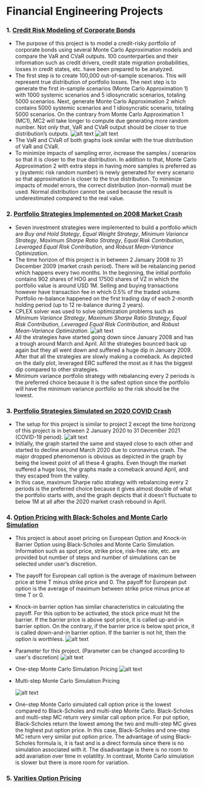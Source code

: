 # Financial Engineering Projects
### 1. [Credit Risk Modeling of Corporate Bonds](https://github.com/fendihalim/fendihalim/blob/main/Financial%20Engineering/credit-risk-modeling)
- The purpose of this project is to model a credit-risky portfolio of corporate bonds using several Monte Carlo Approximation models and compare the VaR and CVaR outputs. 100 counterparties and their information such as credit drivers, credit state migration probabilities, losses in credit states, etc. have been prepared to be analyzed.
- The first step is to create 100,000 out-of-sample scenarios. This will represent true distribution of portfolio losses. The next step is to generate the first in-sample scenarios (Monte Carlo Approximation 1) with 1000 systemic scenarios and 5 idiosyncratic scenarios, totaling 5000 scenarios. Next, generate Monte Carlo Approximation 2 which contains 5000 systemic scenarios and 1 idiosyncratic scenario, totaling 5000 scenarios. On the contrary from Monte Carlo Approximation 1 (MC1), MC2 will take longer to compute due generating more random number. Not only that, VaR and CVaR output should be closer to true distribution’s outputs.
![alt text](https://github.com/fendihalim/fendihalim/blob/main/Financial%20Engineering/images/MC1.png)
![alt text](https://github.com/fendihalim/fendihalim/blob/main/Financial%20Engineering/images/MC2.png)
- The VaR and CVaR of both graphs look similar with the true distribution of VaR and CVaR.
- To minimize impacts of sampling error, increase the samples / scenarios so that it is closer to the true distribution. In addition to that, Monte Carlo Approximation 2 with extra steps in having more samples is preferred as y (systemic risk random number) is newly generated for every scenario so that approximation is closer to the true distribution. To minimize impacts of model errors, the correct distribution (non-normal) must be used. Normal distribution cannot be used because the result is underestimated compared to the real value.
### 2. [Portfolio Strategies Implemented on 2008 Market Crash](https://github.com/fendihalim/fendihalim/blob/main/Financial%20Engineering/financial-optimization-simulation)
- Seven investment strategies were implemented to build a portfolio which are *Buy and Hold Stategy*, *Equal Weight Strategy*, *Minimum Variance Strategy*, *Maximum Sharpe Ratio Strategy*, *Equal Risk Contribution*, *Leveraged Equal Risk Contribution*, and *Robust Mean-Variance Optimization*.
- The time horizon of this project is in between 2 January 2008 to 31 December 2009 (market crash period). There will be rebalancing period which happens every two months. In the beginning, the initial portfolio contains 902 shares of HOG and 17500 shares of VZ in which the portfolio value is around USD 1M. Selling and buying transactions however have transaction fee in which 0.5% of the traded volume. Portfolio re-balance happened on the first trading day of each 2-month holding period (up to 12 re-balance during 2 years).
- CPLEX solver was used to solve optimization problems such as *Minimum Variance Strategy*, *Maximum Sharpe Ratio Strategy*, *Equal Risk Contribution*, *Leveraged Equal Risk Contribution*, and *Robust Mean-Variance Optimization*.
![alt text](https://github.com/fendihalim/fendihalim/blob/main/Financial%20Engineering/images/Daily%20Portfolio%20Value%202008-2009.png)
- All the strategies have started going down since January 2008 and has a trough around March and April. All the strategies bounced back up again but they all went down and suffered a huge dip in January 2009. After that all the strategies are slowly making a comeback. As depicted on the daily plot, leveraged ERC suffered the most as it has the biggest dip compared to other strategies.
- Minimum variance portfolio strategy with rebalancing every 2 periods is the preferred choice because it is the safest option since the portfolio will have the minimum variance portfolio so the risk should be the lowest.
### 3. [Portfolio Strategies Simulated on 2020 COVID Crash](https://github.com/fendihalim/fendihalim/blob/main/Financial%20Engineering/financial-optimization-simulation)
- The setup for this project is similar to project 2 except the time horizong of this project is in between 2 January 2020 to 31 December 2021 (COVID-19 period). 
![alt text](https://github.com/fendihalim/fendihalim/blob/main/Financial%20Engineering/images/Daily%20Portfolio%20Value%202020-2021.png)
- Initially, the graph started the same and stayed close to each other and started to decline around March 2020 due to coronavirus crash. The major dropped phenomenon is obvious as depicted in the graph by being the lowest point of all these 4 graphs. Even though the market suffered a huge loss, the graphs made a comeback around April, and they escaped from the valley. 
- In this case, maximum Sharpe ratio strategy with rebalancing every 2 periods is the preferred choice because it gives almost double of what the portfolio starts with, and the graph depicts that it doesn't fluctuate to below 1M at all after the 2020 market crash rebound in April.
### 4. [Option Pricing with Black-Scholes and Monte Carlo Simulation](https://github.com/fendihalim/fendihalim/blob/main/Financial%20Engineering/option-asset-pricing)
- This project is about asset pricing on European Option and Knock-in Barrier Option using Black-Scholes and Monte Carlo Simulation. Information such as spot price, strike price, risk-free rate, etc. are provided but number of steps and number of simulations can be selected under user’s discretion.
- The payoff for European call option is the average of maximum between price at time T minus strike price and 0. The payoff for European put option is the average of maximum between strike price minus price at time T or 0.
- Knock-in barrier option has similar characteristics in calculating the payoff. For this option to be activated, the stock price must hit the barrier. If the barrier price is above spot price, it is called up-and-in barrier option. On the contrary, if the barrier price is below spot price, it is called down-and-in barrier option. If the barrier is not hit, then the option is worthless.
![alt text](https://github.com/fendihalim/fendihalim/blob/main/Financial%20Engineering/images/parameter.png)
- Parameter for this project. (Parameter can be changed according to user's discretion)
![alt text](https://github.com/fendihalim/fendihalim/blob/main/Financial%20Engineering/images/mc-one-step.png)
- One-step Monte Carlo Simulation Pricing
![alt text](https://github.com/fendihalim/fendihalim/blob/main/Financial%20Engineering/images/mc-multi-step.png)
- Multi-step Monte Carlo Simulation Pricing

  ![alt text](https://github.com/fendihalim/fendihalim/blob/main/Financial%20Engineering/images/mc-black-result.png)
- One-step Monte Carlo simulated call option price is the lowest compared to Black-Scholes and multi-step Monte Carlo. Black-Scholes and multi-step MC return very similar call option price. For put option, Black-Scholes return the lowest among the two and multi-step MC gives the highest put option price. In this case, Black-Scholes and one-step MC return very similar put option price. The advantage of using Black-Scholes formula is, it is fast and is a direct formula since there is no simulation associated with it. The disadvantage is there is no room to add avariation over time in volatility. In contrast, Monte Carlo simulation is slower but there is more room for variation.
### 5. [Varities Option Pricing](https://github.com/fendihalim/fendihalim/blob/main/Financial%20Engineering/option-pricing)
